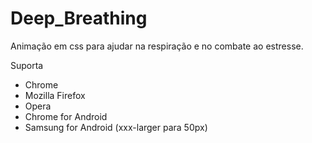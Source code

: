 # Deep_Breathing
Animação em css para ajudar na respiração e no combate ao estresse.

Suporta
<ul>
  <li>Chrome</li>
  <li>Mozilla Firefox</li>
  <li>Opera</li>
  <li>Chrome for Android</li>
  <li>Samsung for Android (xxx-larger para 50px)</li>
</ul>
